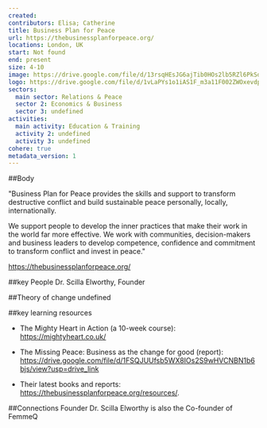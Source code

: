 ```yaml
---
created:
contributors: Elisa; Catherine
title: Business Plan for Peace
url: https://thebusinessplanforpeace.org/
locations: London, UK
start: Not found
end: present
size: 4-10
image: https://drive.google.com/file/d/13rsqHEsJG6ajTib0HOs2lb5RZl6PkSdK/view?usp=drive_link
logo: https://drive.google.com/file/d/1vLaPYs1o1iAS1F_m3a11F002ZWOxevdp/view?usp=drive_link
sectors:
  main sector: Relations & Peace
  sector 2: Economics & Business
  sector 3: undefined
activities: 
  main activity: Education & Training
  activity 2: undefined
  activity 3: undefined
cohere: true
metadata_version: 1
---
```



##Body

"Business Plan for Peace provides the skills and support to transform destructive conflict and build sustainable peace personally, locally, internationally.

We support people to develop the inner practices that make their work in the world far more effective. We work with communities, decision-makers and business leaders to develop competence, confidence and commitment to transform conflict and invest in peace."

https://thebusinessplanforpeace.org/


##key People
Dr. Scilla Elworthy, Founder

##Theory of change
undefined

##key learning resources
- The Mighty Heart in Action (a 10-week course): https://mightyheart.co.uk/ 

- The Missing Peace: Business as the change for good (report): https://drive.google.com/file/d/1FSQJUUfsb5WX8IOs2S9wHVCNBN1b6bjs/view?usp=drive_link 

- Their latest books and reports: https://thebusinessplanforpeace.org/resources/.  

##Connections
Founder Dr. Scilla Elworthy is also the Co-founder of FemmeQ

